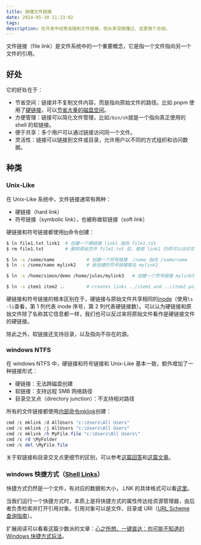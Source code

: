 ```yaml
---
title: 搞懂文件链接
date: 2024-05-30 11:23:02
tags:
description: 在开发中经常会碰到文件链接，但从来没搞懂过，这里做个总结。
---
```


文件链接（file link）是文件系统中的一个重要概念，它是指一个文件指向另一个文件的引用。

## 好处

它的好处在于：

- 节省空间：链接并不复制文件内容，而是指向原始文件的路径。比如 pnpm 使用了[硬链接](https://github.com/orgs/pnpm/discussions/6800)，可以[节省大量的磁盘空间](https://pnpm.io/motivation#saving-disk-space)。
- 方便管理：链接可以简化文件管理，比如`/bin/sh`就是一个指向真正使用的 shell 的软链接。
- 便于共享：多个用户可以通过链接访问同一个文件。
- 灵活性：链接可以链接到文件或目录，允许用户以不同的方式组织和访问数据。

## 种类

### Unix-Like

在 Unix-Like 系统中，文件链接通常有两种：

- 硬链接（hard link）
- 符号链接（symbolic link），也被称做软链接（soft link）

硬链接和符号链接都使用[ln](https://ss64.com/bash/ln.html)命令创建：

```sh
$ ln file1.txt link1  # 创建一个硬链接 link1 指向 file1.txt
$ rm file1.txt        # 删除原始文件 file1.txt 后，使用 link1 仍然可以访问文件内容

$ ln -s /some/name            # 创建一个符号链接 ./name 指向 /some/name
$ ln -s /some/name mylink2    # 给创建的符号链接取名 mylink2

$ ln -s /home/simon/demo /home/jules/mylink3   # 创建一个符号链接 mylink3 指定 demo

$ ln -s item1 item2 ..        # creates links ../item1 and ../item2 pointing to ./item1 and ./item2
```

硬链接和符号链接的根本区别在于，硬链接与原始文件共享相同的[inode](https://zh.wikipedia.org/wiki/Inode)（使用`ls -li`查看，第 1 列代表 inode 序号，第 2 列代表硬链接数）。可以认为硬链接和原始文件除了名称其它信息都一样，我们也可以反过来将原始文件看作是硬链接文件的硬链接。

除此之外，软链接还支持目录，以及指向不存在的源。

### windows NTFS

在 windows NTFS 中，硬链接和符号链接和 Unix-Like 基本一致，额外增加了一种链接形式：

- 硬链接：无法跨磁盘创建
- 软链接：支持远程 SMB 网络路径
- 目录交叉点（directory junction）：不支持相对路径

所有的文件链接都使用[内部命令](https://ss64.com/nt/syntax-internal.html)[mklink](https://learn.microsoft.com/en-us/windows-server/administration/windows-commands/mklink)创建：

```powershell
cmd /c mklink /d AllUsers "c:\Users\All Users"
cmd /c mklink /j AllUsers "c:\Users\All Users"
cmd /c mklink /h MyFile.file "c:\Users\All Users\"
cmd /c rd \MyFolder
cmd /c del \MyFile.file
```

关于软链接和目录交叉点更细节的区别，可以参考[这篇回答](https://superuser.com/a/1291446/1264950)和[这篇文章](https://www.2brightsparks.com/resources/articles/NTFS-Hard-Links-Junctions-and-Symbolic-Links.pdf)。

### windows 快捷方式（[Shell Links](https://learn.microsoft.com/en-us/windows/win32/shell/links)）

快捷方式仍然是一个文件，有对应的数据和大小，.LNK 的具体格式可以看[这里](https://learn.microsoft.com/en-us/openspecs/windows_protocols/ms-shllink/16cb4ca1-9339-4d0c-a68d-bf1d6cc0f943)。

当我们运行一个快捷方式时，本质上是将快捷方式的属性传达给资源管理器，由后者负责检索并打开引用对象。引用对象可以是文件、目录或 URI（[URL Scheme 查询指南](https://sspai.com/post/66334)）。

扩展阅读可以看看这篇少数派的文章：[心之所想、一键直达：你可能不知道的 Windows 快捷方式玩法](https://sspai.com/post/68718)。
